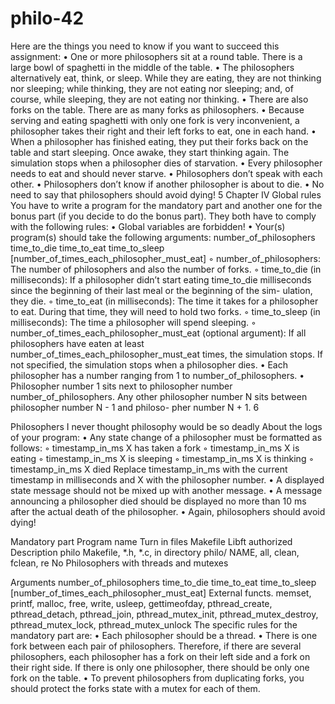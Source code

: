 # philo-42


Here are the things you need to know if you want to succeed this assignment:
• One or more philosophers sit at a round table.
There is a large bowl of spaghetti in the middle of the table.
• The philosophers alternatively eat, think, or sleep.
While they are eating, they are not thinking nor sleeping; while thinking, they are not eating nor sleeping;
and, of course, while sleeping, they are not eating nor thinking.
• There are also forks on the table. There are as many forks as philosophers.
• Because serving and eating spaghetti with only one fork is very inconvenient, a
philosopher takes their right and their left forks to eat, one in each hand.
• When a philosopher has finished eating, they put their forks back on the table and start sleeping. Once awake, they start thinking again. The simulation stops when a philosopher dies of starvation.
• Every philosopher needs to eat and should never starve.
• Philosophers don’t speak with each other.
• Philosophers don’t know if another philosopher is about to die.
• No need to say that philosophers should avoid dying!
5
 Chapter IV Global rules
You have to write a program for the mandatory part and another one for the bonus part (if you decide to do the bonus part). They both have to comply with the following rules:
• Global variables are forbidden!
• Your(s) program(s) should take the following arguments: number_of_philosophers time_to_die time_to_eat time_to_sleep [number_of_times_each_philosopher_must_eat]
◦ number_of_philosophers: The number of philosophers and also the number of forks.
◦ time_to_die (in milliseconds): If a philosopher didn’t start eating time_to_die milliseconds since the beginning of their last meal or the beginning of the sim- ulation, they die.
◦ time_to_eat (in milliseconds): The time it takes for a philosopher to eat. During that time, they will need to hold two forks.
◦ time_to_sleep (in milliseconds): The time a philosopher will spend sleeping.
◦ number_of_times_each_philosopher_must_eat (optional argument): If all philosophers have eaten at least number_of_times_each_philosopher_must_eat times, the simulation stops. If not specified, the simulation stops when a philosopher dies.
• Each philosopher has a number ranging from 1 to number_of_philosophers.
• Philosopher number 1 sits next to philosopher number number_of_philosophers. Any other philosopher number N sits between philosopher number N - 1 and philoso- pher number N + 1.
6

 Philosophers I never thought philosophy would be so deadly
 About the logs of your program:
• Any state change of a philosopher must be formatted as follows:
◦ timestamp_in_ms X has taken a fork ◦ timestamp_in_ms X is eating
◦ timestamp_in_ms X is sleeping
◦ timestamp_in_ms X is thinking
◦ timestamp_in_ms X died
Replace timestamp_in_ms with the current timestamp in milliseconds
and X with the philosopher number.
• A displayed state message should not be mixed up with another message.
• A message announcing a philosopher died should be displayed no more than 10 ms after the actual death of the philosopher.
• Again, philosophers should avoid dying!

Mandatory part
 Program name Turn in files Makefile
Libft authorized Description
philo
Makefile, *.h, *.c, in directory philo/ NAME, all, clean, fclean, re
No
Philosophers with threads and mutexes
  
Arguments
number_of_philosophers time_to_die time_to_eat time_to_sleep [number_of_times_each_philosopher_must_eat]
External functs.
memset, printf, malloc, free, write,
usleep, gettimeofday, pthread_create, pthread_detach, pthread_join, pthread_mutex_init, pthread_mutex_destroy, pthread_mutex_lock, pthread_mutex_unlock
  The specific rules for the mandatory part are:
• Each philosopher should be a thread.
• There is one fork between each pair of philosophers. Therefore, if there are several philosophers, each philosopher has a fork on their left side and a fork on their right side. If there is only one philosopher, there should be only one fork on the table.
• To prevent philosophers from duplicating forks, you should protect the forks state with a mutex for each of them.